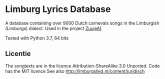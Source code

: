 # Limburg Lyrics Database
A database containing over 9000 Dutch carnevals songs in the Limburgish (Limburgs) dialect. Used in the project [ZuujeAI](https://github.com/TomJansen/ZuujeAI).

Tested with Python 3.7, 64 bits

## Licentie
The songtexts are in the licence Attribution-ShareAlike 3.0 Unported.
Code has the MIT licence
See also http://limburgslied.nl/content/juridisch
